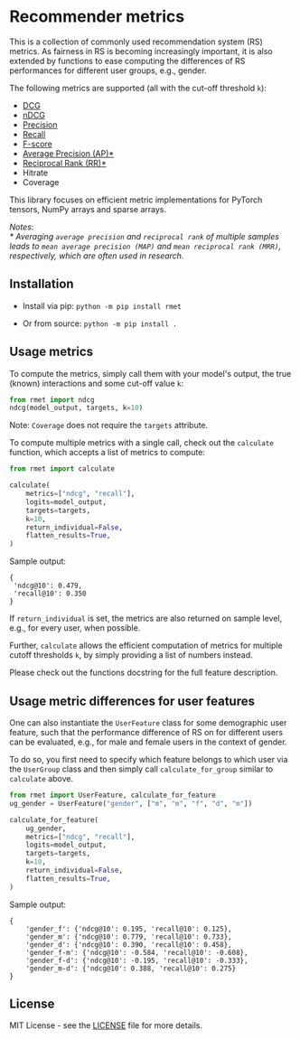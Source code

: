 # Recommender metrics

This is a collection of commonly used recommendation system (RS) metrics. 
As fairness in RS is becoming increasingly important, it is also extended by 
functions to ease computing the differences of RS performances for different 
user groups, e.g., gender.

The following metrics are supported (all with the cut-off threshold `k`):
- [DCG](https://en.wikipedia.org/wiki/Discounted_cumulative_gain#Discounted_Cumulative_Gain)
- [nDCG](https://en.wikipedia.org/wiki/Discounted_cumulative_gain#Normalized_DCG)
- [Precision](https://en.wikipedia.org/wiki/Precision_and_recall#Precision)
- [Recall](https://en.wikipedia.org/wiki/Precision_and_recall#Recall)
- [F-score](https://en.wikipedia.org/wiki/F-score#Definition)
- [Average Precision (AP)*](https://en.wikipedia.org/wiki/Evaluation_measures_(information_retrieval)#Average_precision)
- [Reciprocal Rank (RR)*](https://en.wikipedia.org/wiki/Mean_reciprocal_rank)
- Hitrate
- Coverage

This library focuses on efficient metric implementations for PyTorch tensors, NumPy arrays and sparse arrays.

_Notes_:  
*\* Averaging `average precision` and `reciprocal rank` of multiple samples 
leads to `mean average precision (MAP)` and `mean reciprocal rank (MRR)`, respectively, 
which are often used in research.*

## Installation
- Install via pip:
```python -m pip install rmet```

- Or from source:
```python -m pip install .```

## Usage metrics

To compute the metrics, simply call them with your model's output, the
true (known) interactions and some cut-off value `k`:
```py
from rmet import ndcg
ndcg(model_output, targets, k=10)
```
Note: `Coverage` does not require the `targets` attribute.

To compute multiple metrics with a single call, check out the `calculate` function,
which accepts a list of metrics to compute:
```py
from rmet import calculate

calculate(
    metrics=["ndcg", "recall"], 
    logits=model_output, 
    targets=targets, 
    k=10,
    return_individual=False,
    flatten_results=True,
)
```

Sample output:
```
{
 'ndcg@10': 0.479,
 'recall@10': 0.350
}
```

If `return_individual` is set, the metrics are also returned on sample level, e.g., for every user, when possible. 

Further, `calculate` allows the efficient computation of metrics for multiple cutoff thresholds `k`, by simply providing a list of numbers instead.

Please check out the functions docstring for the full feature description.

## Usage metric differences for user features

One can also instantiate the `UserFeature` class for some demographic user feature,
such that the performance difference of RS on for different users can be 
evaluated, e.g., for male and female users in the context of gender.

To do so, you first need to specify which feature belongs to which user via the 
`UserGroup` class and then simply call `calculate_for_group` similar to `calculate` above.

```py
from rmet import UserFeature, calculate_for_feature
ug_gender = UserFeature("gender", ["m", "m", "f", "d", "m"])

calculate_for_feature(
    ug_gender, 
    metrics=["ndcg", "recall"], 
    logits=model_output, 
    targets=targets, 
    k=10,
    return_individual=False,
    flatten_results=True,
)
```

Sample output:

```
{
    'gender_f': {'ndcg@10': 0.195, 'recall@10': 0.125},
    'gender_m': {'ndcg@10': 0.779, 'recall@10': 0.733},
    'gender_d': {'ndcg@10': 0.390, 'recall@10': 0.458},
    'gender_f-m': {'ndcg@10': -0.584, 'recall@10': -0.608},
    'gender_f-d': {'ndcg@10': -0.195, 'recall@10': -0.333},
    'gender_m-d': {'ndcg@10': 0.388, 'recall@10': 0.275}
}
```

## License
MIT License - see the [LICENSE](/LICENSE) file for more details.